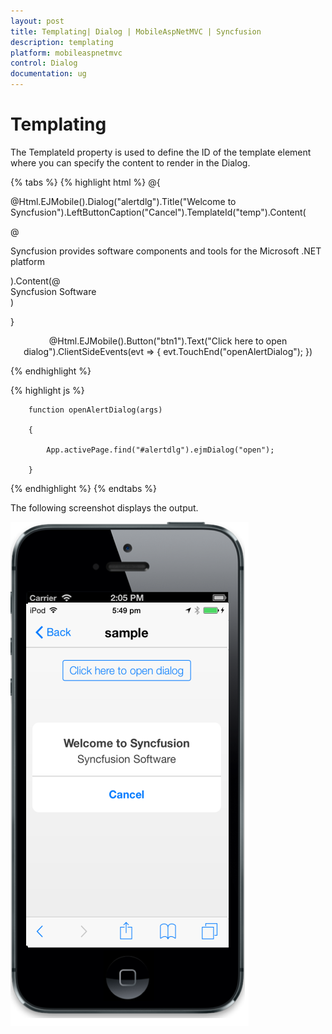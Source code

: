 ```yaml
---
layout: post
title: Templating| Dialog | MobileAspNetMVC | Syncfusion
description: templating                                  
platform: mobileaspnetmvc
control: Dialog
documentation: ug
---
```


# Templating                                  

The TemplateId property is used to define the ID of the template element where you can specify the content to render in the Dialog.

{% tabs %}
{% highlight html %}
@{

@Html.EJMobile().Dialog("alertdlg").Title("Welcome to Syncfusion").LeftButtonCaption("Cancel").TemplateId("temp").Content(

@<div>

Syncfusion provides software components and tools for the Microsoft .NET platform

</div>).Content(@<div id="temp">Syncfusion Software</div>)

}



<div style="text-align: center">

@Html.EJMobile().Button("btn1").Text("Click here to open dialog").ClientSideEvents(evt => { evt.TouchEnd("openAlertDialog"); })

</div>
{% endhighlight %}

{% highlight js %}



        function openAlertDialog(args)

        {

            App.activePage.find("#alertdlg").ejmDialog("open");

        }
{% endhighlight %}
{% endtabs %}

The following screenshot displays the output.

![](Templating_images/Templating_img1.png)


